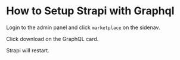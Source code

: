# How to Setup Strapi with Graphql

Login to the admin panel and click `marketplace` on the sidenav.

Click download on the GraphQL card.

Strapi will restart.

